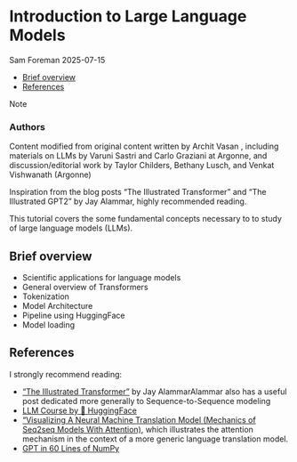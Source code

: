 # Introduction to Large Language Models
Sam Foreman
2025-07-15

<link rel="preconnect" href="https://fonts.googleapis.com">

- [Brief overview](#brief-overview)
- [References](#references)

> [!NOTE]
>
> ### Authors
>
> Content modified from original content written by Archit Vasan ,
> including materials on LLMs by Varuni Sastri and Carlo Graziani at
> Argonne, and discussion/editorial work by Taylor Childers, Bethany
> Lusch, and Venkat Vishwanath (Argonne)

Inspiration from the blog posts “The Illustrated Transformer” and “The
Illustrated GPT2” by Jay Alammar, highly recommended reading.

This tutorial covers the some fundamental concepts necessary to to study
of large language models (LLMs).

## Brief overview

- Scientific applications for language models
- General overview of Transformers
- Tokenization
- Model Architecture
- Pipeline using HuggingFace
- Model loading

## References

I strongly recommend reading:

- [“The Illustrated
  Transformer”](https://jalammar.github.io/illustrated-transformer/) by
  Jay AlammarAlammar also has a useful post dedicated more generally to
  Sequence-to-Sequence modeling
- [LLM Course by 🤗
  HuggingFace](https://huggingface.co/learn/llm-course/chapter1/1)
- [“Visualizing A Neural Machine Translation Model (Mechanics of Seq2seq
  Models With
  Attention)](https://jalammar.github.io/visualizing-neural-machine-translation-mechanics-of-seq2seq-models-with-attention/),
  which illustrates the attention mechanism in the context of a more
  generic language translation model.
- [GPT in 60 Lines of
  NumPy](https://jaykmody.com/blog/gpt-from-scratch/)
